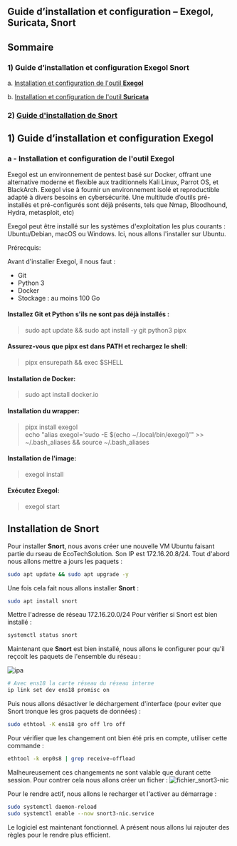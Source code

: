 ## Guide d’installation et configuration – Exegol, Suricata, Snort

  
## Sommaire  
### 1) Guide d’installation et configuration Exegol Snort   
a. [Installation et configuration de l'outil **Exegol**](#exegol)  
  
b. [Installation et configuration de l'outil **Suricata**](#suricata)  
  
### 2) [Guide d'installation de Snort](#snort) 
 
## 1) Guide d’installation et configuration Exegol  
  
### a - Installation et configuration de l'outil **Exegol**  
<span id="exegol"/><span>   
   
Exegol est un environnement de pentest basé sur Docker, offrant une alternative moderne et flexible aux traditionnels Kali Linux, Parrot OS, et BlackArch. Exegol vise à fournir un environnement isolé et reproductible adapté à divers besoins en cybersécurité.
Une multitude d’outils pré-installés et pré-configurés sont déjà présents, tels que Nmap,  Bloodhound, Hydra, metasploit, etc)    
  
Exegol peut être installé sur les systèmes d'exploitation les plus courants : Ubuntu/Debian, macOS ou Windows. 
Ici, nous allons l'installer sur Ubuntu.  

Prérecquis:  

Avant d'installer Exegol, il nous faut :  
- Git  
- Python 3  
- Docker  
- Stockage : au moins 100 Go  
  
#### Installez Git et Python s'ils ne sont pas déjà installés :  
  
> sudo apt update && sudo apt install -y git python3 pipx  
  
#### Assurez-vous que pipx est dans PATH et rechargez le shell:  
  
> pipx ensurepath && exec $SHELL  
  
#### Installation de Docker:  
> sudo apt install docker.io  
  
#### Installation du wrapper:  
> pipx install exegol  
> echo "alias exegol='sudo -E $(echo ~/.local/bin/exegol)'" >> ~/.bash_aliases && source ~/.bash_aliases  

#### Installation de l'image:  
> exegol install  

#### Exécutez Exegol:    
> exegol start



## Installation de Snort
<span id="snort"/><span>

Pour installer **Snort**, nous avons créer une nouvelle VM Ubuntu faisant partie du rseau de EcoTechSolution. 
Son IP est 172.16.20.8/24.
Tout d'abord nous allons mettre a jours les paquets :
```bash
sudo apt update && sudo apt upgrade -y
```

Une fois cela fait nous allons installer **Snort** :
```bash
sudo apt install snort
```

Mettre l'adresse de réseau 172.16.20.0/24
Pour vérifier si Snort est bien installé :
```bash
systemctl status snort
```

Maintenant que **Snort** est bien installé, nous allons le configurer pour qu'il reçcoit les paquets de l'ensemble du réseau :

![ipa]()

```bash
# Avec ens18 la carte réseau du réseau interne
ip link set dev ens18 promisc on
```

Puis nous allons désactiver le déchargement d'interface (pour eviter que Snort tronque les gros paquets de données) :

```bash
sudo ethtool -K ens18 gro off lro off
```

Pour vérifier que les changement ont bien été pris en compte, utiliser cette commande :
```bash
ethtool -k enp0s8 | grep receive-offload
```

Malheureusement ces changements ne sont valable que durant cette session. Pour contrer cela nous allons créer un ficher :
![fichier_snort3-nic]()

Pour le rendre actif, nous allons le recharger et l'activer au démarrage :
```bash
sudo systemctl daemon-reload
sudo systemctl enable --now snort3-nic.service
```

Le logiciel est maintenant fonctionnel.
A présent nous allons lui rajouter des règles pour le rendre plus efficient. 








